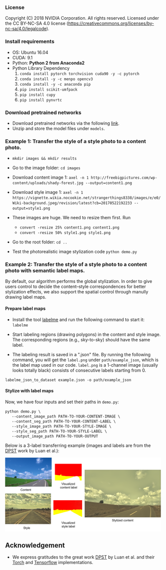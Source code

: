 ### License
Copyright (C) 2018 NVIDIA Corporation.  All rights reserved.
Licensed under the CC BY-NC-SA 4.0 license (https://creativecommons.org/licenses/by-nc-sa/4.0/legalcode).


### Install requirements

- OS: Ubuntu 16.04
- CUDA: 9.1
- Python: **Python 2 from Anaconda2**
- Python Library Dependency
  1. `conda install pytorch torchvision cuda90 -y -c pytorch`
  2. `conda install -y -c menpo opencv3`
  3. `conda install -y -c anaconda pip`
  4. `pip install scikit-umfpack`
  5. `pip install cupy`
  6. `pip install pynvrtc`

### Download pretrained networks

- Download pretrained networks via the following [link](https://drive.google.com/open?id=1ENgQm9TgabE1R99zhNf5q6meBvX6WFuq).
- Unzip and store the model files under `models`.

### Example 1: Transfer the style of a style photo to a content photo.
- `mkdir images && mkdir results`
- Go to the image folder: `cd images`
- Download content image 1: `axel -n 1 http://freebigpictures.com/wp-content/uploads/shady-forest.jpg --output=content1.png`
- Download style image 1: `axel -n 1 https://vignette.wikia.nocookie.net/strangerthings8338/images/e/e0/Wiki-background.jpeg/revision/latest?cb=20170522192233 --output=style1.png`
- These images are huge. We need to resize them first. Run
  - `convert -resize 25% content1.png content1.png`
  - `convert -resize 50% style1.png style1.png`
- Go to the root folder: `cd ..`

- Test the photorealistic image stylization code `python demo.py`


### Example 2: Transfer the style of a style photo to a content photo with semantic label maps.

By default, our algorithm performs the global stylization. In order to give users control to decide the content–style correspondences for better stylization effects, we also support the spatial control through manully drawing label maps. 

#### Prepare label maps

- Install the tool [labelme](https://github.com/wkentaro/labelme) and run the following command to start it: `labelme`

- Start labeling regions (drawing polygons) in the content and style image. The corresponding regions (e.g., sky-to-sky) should have the same label.

- The labeling result is saved in a ".json" file. By running the following command, you will get the `label.png` under `path/example_json`, which is the label map used in our code. `label.png` is a 1-channel image (usually looks totally black) consists of consecutive labels starting from 0.

```
labelme_json_to_dataset example.json -o path/example_json
```  

#### Stylize with label maps

Now, we have four inputs and set their paths in `demo.py`:
```
python demo.py \
   --content_image_path PATH-TO-YOUR-CONTENT-IMAGE \ 
   --content_seg_path PATH-TO-YOUR-CONTENT-LABEL \ 
   --style_image_path PATH-TO-YOUR-STYLE-IMAGE \ 
   --style_seg_path PATH-TO-YOUR-STYLE-LABEL \ 
   --output_image_path PATH-TO-YOUR-OUTPUT
```

Below is a 3-label transferring example (images and labels are from the [DPST](https://github.com/luanfujun/deep-photo-styletransfer) work by Luan et al.):

![](transfer_with_label.png)

## Acknowledgement

- We express gratitudes to the great work [DPST](https://www.cs.cornell.edu/~fujun/files/style-cvpr17/style-cvpr17.pdf) by Luan et al. and their [Torch](https://github.com/luanfujun/deep-photo-styletransfer) and [Tensorflow](https://github.com/LouieYang/deep-photo-styletransfer-tf) implementations.
